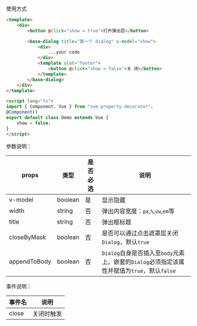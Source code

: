 使用方式

```html
<template>
    <div>
        <button @click="show = true">打开弹出层</button>

        <base-dialog title="第一个 dialog" v-model="show">
            <div>
                ...your code
            </div>
            <template slot="footer">
                <button @click="show = false">关 闭</button>
            </template>
        </base-dialog>
    </div>
</template>

<script lang="ts">
import { Component, Vue } from "vue-property-decorator";
@Component()
export default class Demo extends Vue {
    show = false;
}
</script>
```

参数说明：

| props |  类型 | 是否必选 | 说明 |
| --- | --- | --- | --- | 
| v-model | boolean | 是 | 显示隐藏 |
| width | string | 否 | 弹出内容宽度：`px`,`%`,`vw`,`em`等 |
| title | string | 否 | 弹出框标题 |
| closeByMask | boolean | 否 | 是否可以通过点击遮罩层关闭`Dialog`，默认`true` |
| appendToBody | boolean | 否 | `Dialog`自身是否插入至`body`元素上。嵌套的`Dialog`必须指定该属性并赋值为`true`，默认`false` |

事件说明：

| 事件名 | 说明 |
| --- | --- |
| close | 关闭时触发 |


